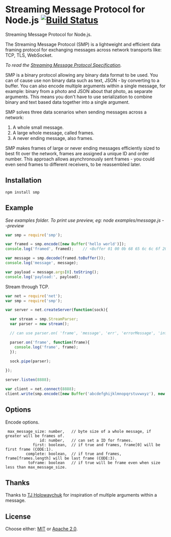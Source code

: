 # Streaming Message Protocol for Node.js [![Build Status](https://api.travis-ci.org/smprotocol/smp-node.png)](https://travis-ci.org/smprotocol/smp-node)

Streaming Message Protocol for Node.js.  

The Streaming Message Protocol (SMP) is a lightweight and efficient data framing protocol for 
exchanging messages across network transports like: TCP, TLS, WebSocket. 

_To read the [Streaming Message Protocol Specification](http://smprotocol.github.io/)._

SMP is a binary protocol allowing any binary data format to be used. You can of cause use non 
binary data such as text, JSON - by converting to a buffer. You can also encode multiple arguments 
within a single message, for example: binary from a photo and JSON about that photo, as separate 
arguments. This means you don't have to use serialization to combine binary and text based data
together into a single argument.

SMP solves three data scenarios when sending messages across a network:

1. A whole small message.
2. A large whole message, called frames.
3. A never ending message, also frames.

SMP makes frames of large or never ending messages efficiently sized to best fit over the network, 
frames are assigned a unique ID and order number. This approach allows asynchronously sent frames - 
you could even send frames to different receivers, to be reassembled later.


## Installation

```
npm install smp
```


## Example

_See examples folder. To print use preview, eg: node examples/message.js --preview_

```js
var smp = require('smp');

var framed = smp.encode([new Buffer('hello world')]);
console.log('framed', framed);    // <Buffer 01 00 0b 68 65 6c 6c 6f 20 77 6f 72 6c 64>

var message = smp.decode(framed.toBuffer());
console.log('message', message);

var payload = message.args[0].toString();
console.log('payload:', payload);

```
Stream through TCP.

```js
var net = require('net');
var smp = require('smp');

var server = net.createServer(function(sock){

  var stream = smp.StreamParser;
  var parser = new stream();

  // can use parser.on( 'frame', 'message', 'err', 'errorMessage', 'information', etc.

  parser.on('frame', function(frame){
    console.log('frame', frame);
  });

  sock.pipe(parser);
  
});

server.listen(8888);

var client = net.connect(8888);
client.write(smp.encode([new Buffer('abcdefghijklmnopqrstuvwxyz'), new Buffer('0123456789')], {max_message_size: 10, id: 555, first: true}).toBuffer());

```


## Options

Encode options.
```
 max_message_size: number,   // byte size of a whole message, if greater will be frames of.
               id: number,   // can set a ID for frames.
            first: boolean,  // if true and frames, frame[0] will be first frame (CODE:1).
         complete: boolean,  // if true and frames, frame[frames.length] will be last frame (CODE:3).
          toFrame: boolean   // if true will be frame even when size less than max_message_size.
```


## Thanks

Thanks to [TJ Holowaychuk](https://github.com/tj/node-amp) for inspiration of multiple arguments within a message.


## License

Choose either: [MIT](http://opensource.org/licenses/MIT) or [Apache 2.0](http://www.apache.org/licenses/LICENSE-2.0).
